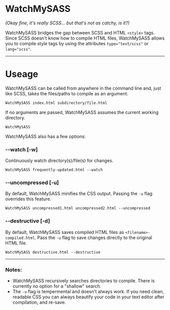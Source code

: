 # WatchMySASS
_(Okay fine, it's really SCSS... but that's not as catchy, is it?)_

WatchMySASS bridges the gap between SCSS and HTML `<style>` tags. Since SCSS doesn't know how to compile HTML files, WatchMySASS allows you to compile style tags by using the attributes `type="text/scss"` or `lang="scss"`.
  
***

# Useage
WatchMySASS can be called from anywhere in the command line and, just like SCSS, takes the files/paths to compile as an argument. 
```
WatchMySASS index.html subdirectory/file.html
```

If no arguments are passed, WatchMySASS assumes the current working directory.
```
WatchMySASS
```


WatchMySASS also has a few options:

### --watch [-w] 
Continuously watch directory(s)/file(s) for changes.
```
WatchMySASS frequently-updated.html --watch
```

### --uncompressed [-u]
By default, WatchMySASS minifies the CSS output. Passing the `-u` flag overrides this feature.
```
WatchMySASS uncompressed1.html uncompressed2.html --uncompressed
```

### --destructive [-d]
By default, WatchMySASS saves compiled HTML files as `<filename>-compiled.html`. Pass the `-u` flag to save changes directly to the original HTML file.
```
WatchMySASS destructive.html --destructive
```

***

### Notes:
- WatchMySASS recursively searches directories to compile. There is currently no option for a "shallow" search.
- The `-u` flag is tempermental and doesn't always work. If you need clean, readable CSS you can always beautify your code in your text editor after compilation, and re-save.
